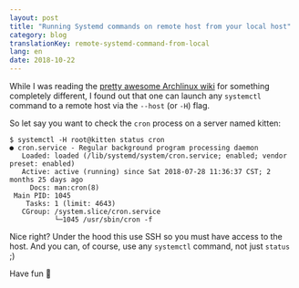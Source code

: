 ```yaml
---
layout: post
title: "Running Systemd commands on remote host from your local host"
category: blog
translationKey: remote-systemd-command-from-local
lang: en
date: 2018-10-22
---
```


While I was reading the [pretty awesome Archlinux wiki][arch-wiki] for
something completely different, I found out that one can launch any `systemctl`
command to a remote host via the `--host` (or `-H`) flag.

So let say you want to check the `cron` process on a server named kitten:
```
$ systemctl -H root@kitten status cron
● cron.service - Regular background program processing daemon
   Loaded: loaded (/lib/systemd/system/cron.service; enabled; vendor preset: enabled)
   Active: active (running) since Sat 2018-07-28 11:36:37 CST; 2 months 25 days ago
     Docs: man:cron(8)
 Main PID: 1045
    Tasks: 1 (limit: 4643)
   CGroup: /system.slice/cron.service
           └─1045 /usr/sbin/cron -f
```

Nice right? Under the hood this use SSH so you must have access to the host.
And you can, of course, use any `systemctl` command, not just `status` ;)

Have fun 👋

[arch-wiki]: https://wiki.archlinux.org/index.php/systemd
